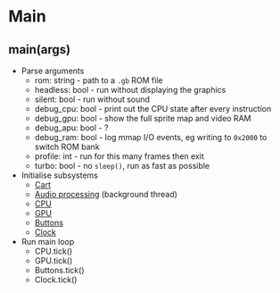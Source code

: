 Main
====

main(args)
----------
- Parse arguments
  - rom: string - path to a `.gb` ROM file
  - headless: bool - run without displaying the graphics
  - silent: bool - run without sound
  - debug_cpu: bool - print out the CPU state after every instruction
  - debug_gpu: bool - show the full sprite map and video RAM
  - debug_apu: bool - ?
  - debug_ram: bool - log mmap I/O events, eg writing to `0x2000` to switch ROM bank
  - profile: int - run for this many frames then exit
  - turbo: bool - no `sleep()`, run as fast as possible
- Initialise subsystems
  - [Cart](cart.md)
  - [Audio processing](apu.md) (background thread)
  - [CPU](cpu.md)
  - [GPU](gpu.md)
  - [Buttons](buttons.md)
  - [Clock](clock.md)
- Run main loop
  - CPU.tick()
  - GPU.tick()
  - Buttons.tick()
  - Clock.tick()
